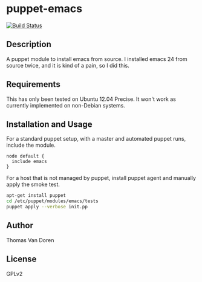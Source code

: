 puppet-emacs
============
[![Build Status](https://secure.travis-ci.org/thomasvandoren/puppet-emacs.png)](http://travis-ci.org/thomasvandoren/puppet-emacs)

Description
-----------
A puppet module to install emacs from source. I installed emacs 24
from source twice, and it is kind of a pain, so I did this.

Requirements
------------

This has only been tested on Ubuntu 12.04 Precise. It won't work as
currently implemented on non-Debian systems.

Installation and Usage
----------------------

For a standard puppet setup, with a master and automated puppet
runs, include the module.

```puppet
node default {
  include emacs
}
```

For a host that is not managed by puppet, install puppet agent and
manually apply the smoke test.

```bash
apt-get install puppet
cd /etc/puppet/modules/emacs/tests
puppet apply --verbose init.pp
```

Author
------
Thomas Van Doren

License
-------
GPLv2
